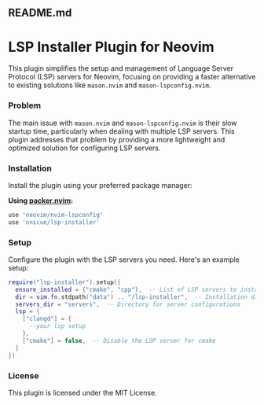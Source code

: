 ## README.md

# LSP Installer Plugin for Neovim

This plugin simplifies the setup and management of Language Server Protocol (LSP) servers for Neovim, focusing on providing a faster alternative to existing solutions like `mason.nvim` and `mason-lspconfig.nvim`. 

### Problem

The main issue with `mason.nvim` and `mason-lspconfig.nvim` is their slow startup time, particularly when dealing with multiple LSP servers. This plugin addresses that problem by providing a more lightweight and optimized solution for configuring LSP servers.

### Installation

Install the plugin using your preferred package manager:

**Using [packer.nvim](https://github.com/wbthomason/packer.nvim):**

```lua
use 'neovim/nvim-lspconfig'
use 'onicue/lsp-installer'
```

### Setup

Configure the plugin with the LSP servers you need. Here's an example setup:

```lua
require("lsp-installer").setup({
  ensure_installed = {"cmake", "cpp"},  -- List of LSP servers to install
  dir = vim.fn.stdpath("data") .. "/lsp-installer",  -- Installation directory
  servers_dir = "servers",  -- Directory for server configurations
  lsp = {
    ["clangd"] = {
      --your lsp setup
    },
    ["cmake"] = false,  -- Disable the LSP server for cmake
  }
})
```

### License

This plugin is licensed under the MIT License.
